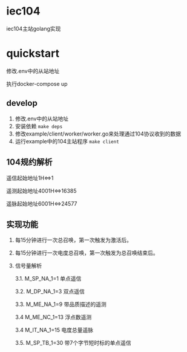 # iec104
iec104主站golang实现

# quickstart
修改.env中的从站地址

执行docker-compose up

## develop
1. 修改.env中的从站地址
2. 安装依赖 `make deps` 
3. 修改example/client/worker/worker.go来处理通过104协议收到的数据
4. 运行example中的104主站程序 `make client` 

## 104规约解析
遥信起始地址1H<=>1

遥测起始地址4001H<=>16385

遥脉起始地址6001H<=>24577

## 实现功能

1. 每15分钟进行一次总召唤，第一次触发为激活后。

2. 每15分钟进行一次电度总召唤，第一次触发为总召唤结束后。

3. 信号量解析    
 
   3.1. M_SP_NA_1=1   单点遥信

   3.2. M_DP_NA_1=3   双点遥信

   3.3. M_ME_NA_1=9   带品质描述的遥测

   3.4 M_ME_NC_1=13   浮点数遥测

   3.4 M_IT_NA_1=15   电度总量遥脉

   3.5. M_SP_TB_1=30  带7个字节短时标的单点遥信

